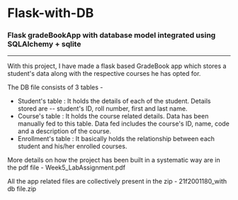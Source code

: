 # Flask-with-DB
### Flask gradeBookApp with database model integrated using SQLAlchemy + sqlite
--------

With this project, I have made a flask based GradeBook app which stores a student's data along with the respective courses he has opted for.

The DB file consists of 3 tables - 
  - Student's table : It holds the details of each of the student. Details stored are -- student's ID, roll number, first and last name.
  - Course's table : It holds the course related details. Data has been manually fed to this table. Data fed includes the course's ID, name, code and a description of the course.
  - Enrollment's table : It basically holds the relationship between each student and his/her enrolled courses.
 
More details on how the project has been built in a systematic way are in the pdf file - Week5_LabAssignment.pdf

All the app related files are collectively present in the zip - 21f2001180_with db file.zip
